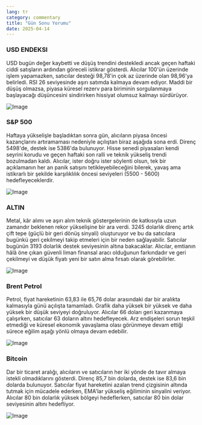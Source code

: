 ```yaml
---
lang: tr
category: commentary
title: "Gün Sonu Yorumu"
date: 2025-04-14
---
```


### USD ENDEKSI

USD bugün değer kaybetti ve düşüş trendini destekledi ancak geçen haftaki ciddi satışların ardından göreceli istikrar gösterdi. Alıcılar 100'ün üzerinde işlem yapamazken, satıcılar desteği 98,78'in çok az üzerinde olan 98,96'ya belirledi. RSI 26 seviyesinde aşırı satımda kalmaya devam ediyor. Maddi bir düşüş olmazsa, piyasa küresel rezerv para biriminin sorgulanmaya başlayacağı düşüncesini sindirirken hissiyat olumsuz kalmayı sürdürüyor. 

![Image](https://markleighedu.github.io/img/Apr-2025/14-Apr-2025/usdindex.jpg)

### S&P 500

Haftaya yükselişle başladıktan sonra gün, alıcıların piyasa öncesi kazançlarını artıramaması nedeniyle açılıştan biraz aşağıda sona erdi. Direnç 5498'de, destek ise 5386'da bulunuyor. Hisse senedi piyasaları kendi seyrini korudu ve geçen haftaki son ralli ve teknik yükseliş trendi bozulmadan kaldı. Alıcılar, ister doğru ister söylenti olsun, tek bir açıklamanın her an panik satışını tetikleyebileceğini bilerek, yavaş ama istikrarlı bir şekilde karşılıklılık öncesi seviyeleri (5500 - 5600) hedefleyeceklerdir.

![Image](https://markleighedu.github.io/img/Apr-2025/14-Apr-2025/sp500.jpg)

### ALTIN

Metal, kâr alımı ve aşırı alım teknik göstergelerinin de katkısıyla uzun zamandır beklenen rekor yükselişine bir ara verdi. 3245 dolarlık direnç artık çift tepe (güçlü bir geri dönüş sinyali) oluşturuyor ve bu da satıcılara bugünkü geri çekilmeyi takip etmeleri için bir neden sağlayabilir. Satıcılar bugünün 3193 dolarlık destek seviyesinin altına bakacaklar. Alıcılar, emtianın hâlâ öne çıkan güvenli liman finansal aracı olduğunun farkındadır ve geri çekilmeyi ve düşük fiyatı yeni bir satın alma fırsatı olarak görebilirler.

![Image](https://markleighedu.github.io/img/Apr-2025/14-Apr-2025/gold.jpg)

### Brent Petrol

Petrol, fiyat hareketinin 63,83 ile 65,76 dolar arasındaki dar bir aralıkta kalmasıyla günü açılışta tamamladı. Grafik daha yüksek bir yüksek ve daha yüksek bir düşük seviyeyi doğruluyor. Alıcılar 66 doları geri kazanmaya çalışırken, satıcılar 63 doların altını hedefleyecek. Arz endişeleri sorun teşkil etmediği ve küresel ekonomik yavaşlama olası görünmeye devam ettiği sürece eğilim aşağı yönlü olmaya devam edebilir. 

![Image](https://markleighedu.github.io/img/Apr-2025/14-Apr-2025/brentoil.jpg)

### Bitcoin

Dar bir ticaret aralığı, alıcıların ve satıcıların her iki yönde de tavır almaya istekli olmadıklarını gösterdi. Direnç 85,7 bin dolarda, destek ise 83,6 bin dolarda bulunuyor. Satıcılar fiyat hareketini azalan trend çizgisinin altında tutmak için mücadele ederken, EMA'lar yükseliş eğiliminin sinyalini veriyor. Alıcılar 80 bin dolarlık yüksek bölgeyi hedeflerken, satıcılar 80 bin dolar seviyesinin altını hedefliyor.

![Image](https://markleighedu.github.io/img/Apr-2025/14-Apr-2025/bitcoin.jpg)

